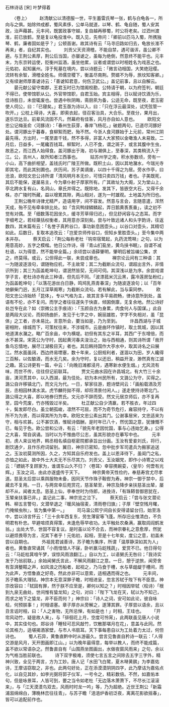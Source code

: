<!-- { "loadSidebar": true } -->
石林诗话 [宋] 叶梦得着 



　　〈卷上〉 
　　赵清献公以清德服一世，平生蓄雷氏琴一张，鹤与白龟各一，所向与之俱。始除帅成都，蜀风素侈，公单马就道，以琴、鹤、龟自随，蜀人安其政，治声藉甚。元丰间，既罢政事守越，复自越再移蜀，时公将老矣。过泗州渡淮，前已放鹤，至是复以龟投淮中。既入见，先帝问：「卿前以匹马入蜀，所携独琴、鹤，廉者固如是乎？」公顿首谢。故其诗有云「马寻旧路如归去，龟放长淮不再来」者，自纪其实也。
　　刘贡父天资滑稽，不能自禁，遇可谐诨，虽公卿不避。与王荆公素厚，荆公后当国，亦屡谑之，虽每为绝倒，然意终不能平也。元丰末，为东京转运使，贬衡州监酒，虽坐他累，议者或谓尝以时相姓名为戏恶之也。元佑初，起知襄州。淳于髡墓在境内，尝以诗题云：「微言动相国，大笑绝冠缨。流转有余智，滑稽全姓名。师儒空稷下，衡盖尽南荆。赘婿不为辱，旅坟知客卿。」又有续谢师厚善谑诗云：「善谑知君意，何伤卫武公。」盖记前事，且以自解云。
　　晏元献公留守南郡，王君玉时已为馆阁校勘，公特请于朝，以为府签判，朝廷不得已，使带馆职从公。外官带馆职，自君玉始。宾主相得，日以赋诗饮酒为乐，佳诗胜日，未尝辄废也。尝遇中秋阴晦，斋厨夙为备，公适无命，既至夜，君玉密使人伺公，曰：「已寝矣。」君玉亟为诗以入，曰：「只在浮云最深处，试凭弦管一吹开。」公枕上得诗，大喜，即索衣起，径召客治具，大合乐。至夜分，果月出，遂乐饮达旦。前辈风流固不凡，然幕府有佳客，风月亦自如人意也。
　　欧阳文忠公记梅圣俞〈河豚诗〉：「春州生荻芽，春岸飞杨花。」破题两句，已道尽河豚好处。谓河豚出于暮春，食柳絮而肥，殆不然。今浙人食河豚始于上元前，常州江阴最先得。方出时，一尾至直千钱，然不多得，非富人大家预以金噉渔人未易致。二月后，日益多，一尾纔百钱耳。柳絮时，人已不食，谓之斑子，或言其腹中生虫，故恶之，而江西人始得食。盖河豚出于海，初与潮俱上，至春深，其类稍流入于江。公，吉州人，故所知者江西事也。
　　姑苏州学之南，积水弥数顷，旁有一小山，高下曲折相望，盖钱氏时广陵王所做。既积土山，因以其地潴水，今瑞光寺即其宅，而此其别圃也。庆历间，苏子美谪废，以四十千得之为居。旁水作亭，曰沧浪，欧阳文忠公诗所谓「清风明月本无价，可惜只卖四万钱」者也。子美既死，其后不能保，遂屡易主，今为章仆射子厚家所有。广其故址为大阁，又为堂山上，亭北跨水复有山，名洞山，章氏并得之。既除地，发其下，皆嵌空大石，又得千余株，亦广陵时所藏，益以增累其隙，两山相对，遂为一时雄观。土地盖为所归也。
　　王荆公晚年诗律尤精严，造语用字，间不容发。然意与言会，言随意遣，浑然天成，殆不见有牵率排比处。如「含风鸭绿鳞鳞起，弄日鹅黄褭褭垂」，读之初不觉有对偶。至「细数落花因坐久，缓寻芳草得归迟」，但见舒闲容与之态耳。而字字细考之，若经檃括权衡者，其用意亦深刻矣。尝与叶致远诸人和头字韵诗，往返数四，其末篇有云：「名誉子真矜谷口，事功新息困壶头。」以谷口对壶头，其精切如此。后数日，复取本追改云：「岂爱京师传谷口，但知乡里胜壶头。」至今集中两本并存。
　　蔡天启云：「荆公每称老杜『钩帘宿鹭起，丸药流莺啭』之句，以为用意高妙，五字之模楷。他日公作诗，得『青山扪虱坐，黄鸟挟书眠』，自谓不减杜语，以为得意，然不能举全篇。」余顷尝以语薛肇明，肇明后被旨编公集，求之，终莫得。或云，公但得此一联，未尝成章也。
　　禅宗论云间有三种语：其一为随波逐浪句，谓随物应机，不主故常；其二为截断众流句，谓超出言外，非情识所到；其三为函盖乾坤句，谓泯然皆契，无间可伺。其深浅以是为序。余尝戏谓学子言，老杜诗亦有此三种语，但先后不同。「波漂菰米沉云黑，露冷莲房坠粉红」为函盖乾坤句；「以落花游丝白日静，鸣鸠乳燕青春深」为随波逐浪句；以「百年地僻柴门迥，五月江深草阁寒」为截断众流句。若有解此，当与渠同参。
　　欧阳文忠公诗始矫「昆体」，专以气格为主，故其言多平易疏畅，律诗意所到处，虽语有不伦，亦不复问。而学之者往往遂失于快直，倾囷倒廪，无复余地。然公诗好处岂专在此？如〈崇微公主手痕诗〉：「玉颜自古为身累，肉食何人与国谋。」此自是两段大议论，而抑扬曲折，发见于七字之中，婉丽雄胜，字字不失相对，虽「昆体」之工者，亦未易比。言意所会，要当如是，乃为至到。
　　许昌西湖与子城密相附，缘城而下，可策杖往来，不涉城市。云是曲环作镇时，取土筑城，因以其地道潩水潴之。略广百余亩，中为横堤。初但有其东之半耳，其西广于东增倍，而水不甚深。宋莒公为守时，因起黄河春夫浚治之，始与西相通，则其诗所谓「凿开鱼鸟忘情地，展尽江湖极目天」者也。其后韩持国作大亭水中，取其诗名之曰展江。然水面虽阔，西边终易堙塞，数十年来，公厨规利者，遂涸以为田，岁人纔得三百斛，以佐酿酒，而水无几矣。余为守时，复以还旧，稍益开浚，渺然真有江湖之趣。莒公诗更有一篇，中云：「向晚旧滩都浸月，遇寒新水便生烟。」尤风流有味，而世不传，往往但记前联耳。
　　贾文元曲水园在许昌城北，有大竹三十余亩，潩河贯其中，以入西湖，最为佳处。初为本州民所有，文潞公为守，买得之。潞公自许移镇北门，而文元为代。一日，挈家往游，题诗壁间云：「画船载酒及芳辰，丞相园林潩水滨。虎节麟符拋不得，却将清景付闲人。」遂走使持诗寄北门。潞公得之大喜，即以地券归贾氏。文元亦不辞而受。然文元居京师后，亦不复再至，园今荒废，竹亦残毁过半矣。
　　杜正献公自少清羸，若不胜衣，年过四十，鬓发即尽白。虽立朝孤峻，凛然不可屈，而不为奇节危行，雍容持守，不以有所不为为贤，而以得其所为为幸。欧阳文忠公素出其门。公谢事居宋，文忠适来为守，相与欢甚。公不甚饮酒，惟赋诗倡酬，是时年已八十，然忧国之意，犹慷慨不已，每见于色。欧公尝和公诗，有云：「貌先年老因忧国，事与心违始乞身。」公得之大喜，常自讽诵。当时以为不惟曲尽公志，虽其形貌亦在摹写中也。
　　元丰初，虏人来议地界，韩丞相名缜自枢密院都承旨出分画。玉汝有爱妾刘氏，将行，剧饮通夕，且作乐府词留别。翼日，神宗已密知，忽中批步军司遣兵为搬家追送之。玉汝初莫测所因，久之，方知其自乐府发也。盖上以恩泽待下，虽闺门之私，亦恤之如此，故中外士大夫无不乐尽其力。刘贡父，玉汝姻党，即作小诗寄之以戏云：「嫖姚不复顾家为，谁谓东山久不归？〈卷耳〉幸容携婉娈，〈皇华〉何啻有光辉。」玉汝之词，由此亦遂盛传于天下。
　　神宗黄帝天性俭约，奉慈寿宫尤尽孝道。慈圣太后尝以乘舆服物未备，因同天节作珠子鞍辔为寿。神宗一御于禁中，后藏去不复用。一日，与两宫幸后苑赏花，慈圣辇至，神宗及降步亲扶慈圣出辇，屡却不从，闻者太息。慈圣上仙，李奉世时为侍郎，进挽诗，「有珠鞯昔御恩犹在，玉辇亲扶事已非。」盖记此二事，神宗览之泣下。
　　蔡天启云：「尝与张文潜论韩、柳五言警句，文潜举退之『暖风抽宿麦，清雨卷归旗』；子厚『壁空残月曙，门掩候虫秋』，皆为集中第一。」
　　司马温公熙宁间自长安得请留台归，始至洛中，尝以诗言怀云：「三十余年西复东，劳生薄宦等飞蓬。所存旧业惟清白，不负明君有朴忠。早避喧烦真得策，未逢危辱早收功。太平触处农桑满，赢取闾阎鹤发翁。」出处大节，世固不容复议。是时虽以论不合去，而神宗眷礼之意愈厚，然犹以避烦畏辱为言，况其下者乎！元佑初，起相，至是十七年矣，度公之意，初盖未尝以自期也。
　　外祖晁君诚善诗，苏子瞻为集序，所谓「温厚静深如其为人」者也。黄鲁直常诵其「小雨愔愔人不寐，卧听羸马龁残蔬」，爱赏不已。他日得句云：「马龁枯萁喧午梦，误惊风雨浪翻江。」自以为工，以语舅氏无咎曰；「我诗实发于乃翁前联。」余始闻舅氏言此，不解风雨翻江之意。一日，憩于逆旅，闻旁舍有澎湃鼞鞳之声，如风浪之历船者，起视之，乃马食于槽，水与草龃龊于槽间，而为此声，方悟鲁直之好奇。然此亦非可以意索，适相遇而得之也。
　　元丰间，苏子瞻系大理狱。神宗本无意深罪子瞻，时相进呈，忽言苏轼于陛下有不臣意。神宗改容曰：「轼固有罪，然于朕不应至是，卿何以知之？」时相因举轼〈桧诗〉「根到九泉无曲处，世间惟有蛰龙知」之句，对曰：「陛下飞龙在天，轼以为不知己，而求之地下之蛰龙，非不臣而何？」神宗曰：「诗人之词，安可如此论，彼自咏桧，何预朕事！」时相语塞。章子厚亦从旁解之，遂薄其罪。子厚尝以语余，且以丑言诋时相，曰：「人之害物，无所忌惮，有如是也！」时相，王珪也。
　　「开帘风动竹，疑是故人来」，与「徘徊花上月，空度可怜宵」，此两联虽见唐人小说中，其实佳句也。郑谷诗「睡轻可忍风敲竹，饮散那堪月在花」，意盖与此同。然论其格力，适堪揭酒家壁，与市人书扇耳。天下事每患自以为工处着力太过，何但诗也。
　　蜀人石异，黄鲁直黔中时从游最久。尝言见鲁直自矜诗一联云：「人得交游是风月，天开图画即江山。」以为晚年最得意，每举以教人，而终不能成篇，盖不欲以常语杂之。然鲁直自有「山围燕坐图画出，水做夜窗风雨来」之句，余以为气格当胜前联也。
　　诗下双字极难，须使七言五言之间除去五字三字外，精神兴致，全见于两言，方为工妙。唐人记「水田飞白鹭，夏木啭黄鹂」为李嘉佑诗，王摩诘窃取之，非也。此两句好处，正在添漠漠阴阴四字，此乃摩诘为嘉佑点化，以自见其妙，如李光弼将郭子仪军，一号令之，精彩数倍。不然，如嘉佑本句，但是咏景耳，人皆可到，要之当令如老杜「无边落木萧萧下，不尽长江滚滚来」，与「江天漠漠鸟双去，风雨时时龙一吟」等，乃为超绝。近世王荆公「新霜浦溆绵绵白，薄晚林峦往往青」，与苏子瞻「浥浥炉香初泛夜，离离花影欲摇春」，皆可以追配前作也。
